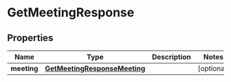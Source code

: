 

# GetMeetingResponse


## Properties

| Name | Type | Description | Notes |
|------------ | ------------- | ------------- | -------------|
|**meeting** | [**GetMeetingResponseMeeting**](GetMeetingResponseMeeting.md) |  |  [optional] |



